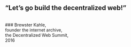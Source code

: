 ## “Let’s go build the decentralized web!”
<br>
###  Brewster Kahle,<br>founder the internet archive,<br>the Decentralized Web Summit,<br>2016
